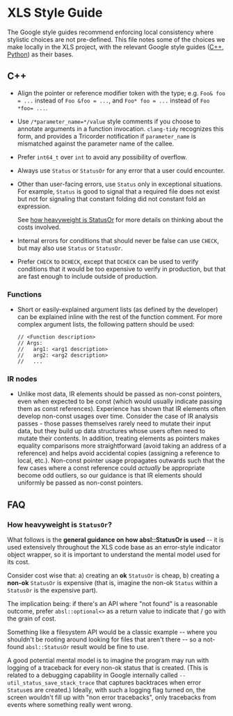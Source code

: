# XLS Style Guide

The Google style guides recommend enforcing local consistency where stylistic
choices are not pre-defined. This file notes some of the choices we make locally
in the XLS project, with the relevant Google style guides
([C++](https://google.github.io/styleguide/cppguide.html),
[Python](https://google.github.io/styleguide/pyguide.html)) as their bases.

## C++

*   Align the pointer or reference modifier token with the type; e.g. `Foo&
    foo = ...` instead of `Foo &foo = ...`, and `Foo* foo = ...` instead of `Foo
    *foo= ...`.

*   Use `/*parameter_name=*/value` style comments if you choose to annotate
    arguments in a function invocation. `clang-tidy` recognizes this form, and
    provides a Tricorder notification if `parameter_name` is mismatched against
    the parameter name of the callee.

*   Prefer `int64_t` over `int` to avoid any possibility of overflow.

*   Always use `Status` or `StatusOr` for any error that a user could encounter.

*   Other than user-facing errors, use `Status` only in exceptional situations.
    For example, `Status` is good to signal that a required file does not exist
    but not for signaling that constant folding did not constant fold an
    expression.

    See [how heavyweight is StatusOr](#how-heavyweight-is-statusor) for more
    details on thinking about the costs involved.

*   Internal errors for conditions that should never be false can use `CHECK`,
    but may also use `Status` or `StatusOr`.

*   Prefer `CHECK` to `DCHECK`, except that `DCHECK` can be used to verify
    conditions that it would be too expensive to verify in production, but that
    are fast enough to include outside of production.

### Functions

*   Short or easily-explained argument lists (as defined by the developer) can
    be explained inline with the rest of the function comment. For more complex
    argument lists, the following pattern should be used:

    ```
    // <Function description>
    // Args:
    //   arg1: <arg1 description>
    //   arg2: <arg2 description>
    //   ...
    ```

### IR nodes

*   Unlike most data, IR elements should be passed as non-const pointers, even
    when expected to be const (which would usually indicate passing them as
    const references). Experience has shown that IR elements often develop
    non-const usages over time. Consider the case of IR analysis passes - those
    passes themselves rarely need to mutate their input data, but they build up
    data structures whose users often need to mutate their contents. In
    addition, treating elements as pointers makes equality comparisons more
    straightforward (avoid taking an address of a reference) and helps avoid
    accidental copies (assigning a reference to local, etc.). Non-const pointer
    usage propagates outwards such that the few cases where a const reference
    could _actually_ be appropriate become odd outliers, so our guidance is that
    IR elements should uniformly be passed as non-const pointers.

## FAQ

### How heavyweight is `StatusOr`?

What follows is the **general guidance on how absl::StatusOr is used** -- it is
used extensively throughout the XLS code base as an error-style indicator object
wrapper, so it is important to understand the mental model used for its cost.

Consider cost wise that: a) creating an **ok** `StatusOr` is cheap, b) creating
a **non-ok** `StatusOr` is expensive (that is, imagine the non-ok `Status`
within a `StatusOr` is the expensive part).

The implication being: if there's an API where "not found" is a reasonable
outcome, prefer `absl::optional<>` as a return value to indicate that / go with
the grain of cost.

Something like a filesystem API would be a classic example -- where you
shouldn't be rooting around looking for files that aren't there -- so a
not-found `absl::StatusOr` result would be fine to use.

A good potential mental model is to imagine the program may run with logging of
a traceback for every non-ok status that is created. (This is related to a
debugging capability in Google internally called
`--util_status_save_stack_trace` that captures backtraces when error `Status`es
are created.) Ideally, with such a logging flag turned on, the screen wouldn't
fill up with "non error tracebacks", only tracebacks from events where something
really went wrong.

